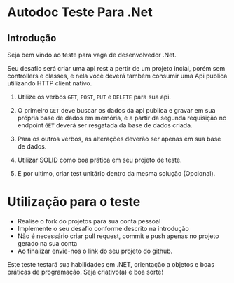 # Autodoc Teste Para .Net

## Introdução

Seja bem vindo ao teste para vaga de desenvolvedor .Net.

Seu desafio será criar uma api rest a pertir de um projeto incial, porém sem controllers e classes, e nela você deverá também consumir uma Api publica utilizando HTTP client nativo.

1. Utilize os verbos `GET`, `POST`, `PUT` e `DELETE` para sua api.

2. O primeiro `GET` deve buscar os dados da api publica e gravar em sua própria base de dados em memória, e a partir da segunda requisição no endpoint `GET` deverá ser resgatada da base de dados criada.

3. Para os outros verbos, as alterações deverão ser apenas em sua base de dados.

4. Utilizar SOLID como boa prática em seu projeto de teste.

5. E por ultimo, criar test unitário dentro da mesma solução (Opcional).

# Utilização para o teste

* Realise o fork do projetos para sua conta pessoal
* Implemente o seu desafio conforme descrito na introdução
* Não é necessário criar pull request, commit e push apenas no projeto gerado na sua conta
* Ao finalizar envie-nos o link do seu projeto do github.

Este teste testará sua habilidades em .NET, orientação a objetos e boas práticas de programação. Seja criativo(a) e boa sorte!